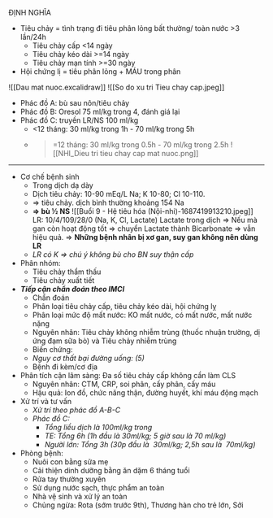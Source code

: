 ĐỊNH NGHĨA
- Tiêu chảy = tình trạng đi tiêu phân lỏng bất thường/ toàn nước >3 lần/24h
	- Tiêu chảy cấp <14 ngày
	- Tiêu chảy kéo dài >=14 ngày
	- Tiêu chảy mạn tính >=30 ngày
- Hội chứng lị = tiêu phân lỏng + MÁU trong phân

![[Dau mat nuoc.excalidraw]]
![[So do xu tri Tieu chay cap.jpeg]]

- Phác đồ A: bù sau nôn/tiêu chảy
- Phác đồ B: Oresol 75 ml/kg trong 4, đánh giá lại
- Phác đồ C: truyền LR/NS 100 ml/kg
	- <12 tháng: 30 ml/kg trong 1h - 70 ml/kg trong 5h
	- >=12 tháng: 30 ml/kg trong 0.5h - 70 ml/kg trong 2.5h
![[NHI_Dieu tri tieu chay cap mat nuoc.png]]
---
- Cơ chế bệnh sinh
	- Trong dịch dạ dày
	- Dịch tiêu chảy: 10-90 mEq/L Na; K 10-80; Cl 10-110.
	- => tiêu chảy. dịch bình thường khoảng 154 Na
	- **=> bù ½ NS**
![[Buổi 9 - Hệ tiêu hóa (Nội-nhi)-1687419913210.jpeg]]
	LR: 10/4/109/28/0 (Na, K, Cl, Lactate) Lactate trong dịch => Nếu mà gan còn hoạt động tốt => chuyển Lactate thành Bicarbonate => vẫn hiệu quả.
	=> **Những bệnh nhân bị xơ gan, suy gan không nên dùng LR**  
	- _LR có K => chú ý không bù cho BN suy thận cấp_
- Phân nhóm:
	- Tiêu chảy thẩm thấu
	- Tiêu chảy xuất tiết
- **_Tiếp cận chẩn đoán theo IMCI_**
	- Chẩn đoán
	- Phân loại tiêu chảy cấp, tiêu chảy kéo dài, hội chứng lỵ
	- Phân loại mức độ mất nước: KO mất nước, có mất nước, mất nước nặng
	- Nguyên nhân: Tiêu chảy không nhiễm trùng (thuốc nhuận trường, dị ứng đạm sữa bò) và Tiêu chảy nhiễm trùng
	- Biến chứng:
	- _Nguy cơ thất bại đường uống: (5)_
	- Bệnh đi kèm/cơ địa
- Phân tích cận lâm sàng: Đa số tiêu chảy cấp không cần làm CLS
	- Nguyên nhân: CTM, CRP, soi phân, cấy phân, cấy máu
	- Hậu quả: Ion đồ, chức năng thận, đường huyết, khí máu động mạch
- Xử trí và tư vấn
	- _Xử trí theo phác đồ A-B-C_
	- _Phác đồ C:_
		- _Tổng liều dịch là 100ml/kg trong_
		- _TE: Tổng 6h (1h đầu là 30ml/kg; 5 giờ sau là 70 ml/kg)_
		- _Người lớn: Tổng 3h (30p đầu là  30ml/kg; 2,5h sau là  70ml/kg)_
- Phòng bệnh:
	- Nuôi con bằng sữa mẹ
	- Cải thiện dinh dưỡng bằng ăn dặm 6 tháng tuổi
	- Rửa tay thường xuyên
	- Sử dụng nước sạch, thực phẩm an toàn
	- Nhà vệ sinh và xử lý an toàn
	- Chủng ngừa: Rota (sớm trước 9th), Thương hàn cho trẻ lớn, Sởi